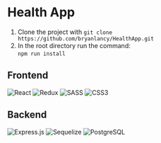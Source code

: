 # Health App

1. Clone the project with `git clone https://github.com/bryanlancy/HealthApp.git`
1. In the root directory run the command: <br> `npm run install`


## Frontend
<img alt="React" src="https://img.shields.io/badge/React%20-%2320232a.svg?logo=react&logoColor=%2361DAFB"> <img alt="Redux" src="https://img.shields.io/badge/Redux-764ABC?logo=redux"> <img alt="SASS" src="https://img.shields.io/badge/Sass%20-hotpink.svg?logo=SASS&logoColor=white"> <img alt="CSS3" src="https://img.shields.io/badge/CSS3%20-%231572B6.svg?logo=css3&logoColor=white">



## Backend
<img alt="Express.js" src="https://img.shields.io/badge/Express.js%20-%23404d59.svg?logo=express&logoColor=white"> <img alt="Sequelize" src ="https://img.shields.io/badge/Sequelize-52B0E7.svg?logo=sequelize&logoColor=white"> <img alt="PostgreSQL" src ="https://img.shields.io/badge/PostgreSQL-%23316192.svg?logo=postgresql&logoColor=white">
